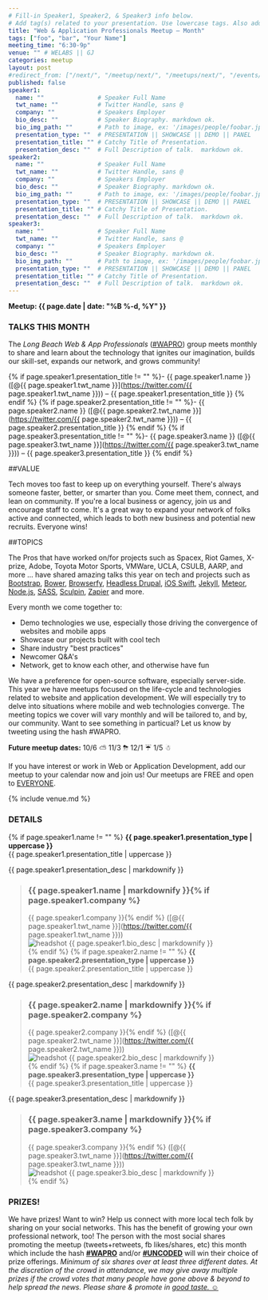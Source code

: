 ```yaml
---
# Fill-in Speaker1, Speaker2, & Speaker3 info below.
# Add tag(s) related to your presentation. Use lowercase tags. Also add "Your Name" as a tag.
title: "Web & Application Professionals Meetup – Month"
tags: ["foo", "bar", "Your Name"]
meeting_time: "6:30-9p"
venue: "" # WELABS || GJ
categories: meetup
layout: post
#redirect_from: ["/next/", "/meetup/next/", "/meetups/next/", "/events/next/"] # IMPORTANT: Remove redirect from last meetup
published: false
speaker1:
  name: ""               # Speaker Full Name
  twt_name: ""           # Twitter Handle, sans @
  company: ""            # Speakers Employer
  bio_desc: ""           # Speaker Biography. markdown ok.
  bio_img_path: ""       # Path to image, ex: '/images/people/foobar.jpg'
  presentation_type: ""  # PRESENTATION || SHOWCASE || DEMO || PANEL
  presentation_title: "" # Catchy Title of Presentation.
  presentation_desc: ""  # Full Description of talk.  markdown ok.
speaker2:
  name: ""               # Speaker Full Name
  twt_name: ""           # Twitter Handle, sans @
  company: ""            # Speakers Employer
  bio_desc: ""           # Speaker Biography. markdown ok.
  bio_img_path: ""       # Path to image, ex: '/images/people/foobar.jpg'
  presentation_type: ""  # PRESENTATION || SHOWCASE || DEMO || PANEL
  presentation_title: "" # Catchy Title of Presentation.
  presentation_desc: ""  # Full Description of talk.  markdown ok.
speaker3:
  name: ""               # Speaker Full Name
  twt_name: ""           # Twitter Handle, sans @
  company: ""            # Speakers Employer
  bio_desc: ""           # Speaker Biography. markdown ok.
  bio_img_path: ""       # Path to image, ex: '/images/people/foobar.jpg'
  presentation_type: ""  # PRESENTATION || SHOWCASE || DEMO || PANEL
  presentation_title: "" # Catchy Title of Presentation.
  presentation_desc: ""  # Full Description of talk.  markdown ok.
---
```


**Meetup: {{ page.date | date: "%B %-d, %Y" }}**  

### TALKS THIS MONTH  
The _Long Beach Web & App Professionals_ ([#WAPRO](https://twitter.com/intent/tweet?text=I%27m%20excited%20for%20the%20%23WAPRO%20meetup%20this%20month!%20meetup.com%2Funcoded%2Fevents%2F%20%40uncodedlb%20%23uncoded)) group meets monthly to share and learn about the technology that ignites our imagination, builds our skill-set, expands our network, and grows community!

{% if page.speaker1.presentation_title != ""  %}- {{ page.speaker1.name }} ([@{{ page.speaker1.twt_name }}](https://twitter.com/{{ page.speaker1.twt_name }})) – {{ page.speaker1.presentation_title }}  {% endif %}
{% if page.speaker2.presentation_title != ""  %}- {{ page.speaker2.name }} ([@{{ page.speaker2.twt_name }}](https://twitter.com/{{ page.speaker2.twt_name }})) – {{ page.speaker2.presentation_title }}  {% endif %}
{% if page.speaker3.presentation_title != ""  %}- {{ page.speaker3.name }} ([@{{ page.speaker3.twt_name }}](https://twitter.com/{{ page.speaker3.twt_name }})) – {{ page.speaker3.presentation_title }}  {% endif %}



##VALUE

Tech moves too fast to keep up on everything yourself.  There's always someone faster, better, or smarter than you.  Come meet them, connect, and lean on community.  If you're a local business or agency, join us and encourage staff to come.  It's a great way to expand your network of folks active and connected, which leads to both new business and potential new recruits.  Everyone wins!


##TOPICS

The Pros that have worked on/for projects such as Spacex, Riot Games, X-prize, Adobe, Toyota Motor Sports, VMWare, UCLA, CSULB, AARP, and more ... have shared amazing talks this year on tech and projects such as [Bootstrap](http://getbootstrap.com/), [Bower](http://bower.io), [Browserfy](http://browserify.org/), [Headless Drupal](https://github.com/davidhwang/horseman), [iOS Swift](https://developer.apple.com/swift/), [Jekyll](http://jekyllrb.com), [Meteor](https://www.meteor.com/), [Node.js](http://iojs.org), [SASS](http://sass-lang.com/), [Sculpin](http://sculpin.io), [Zapier](http://zapier.com) and more.

Every month we come together to:

* Demo technologies we use, especially those driving the convergence of websites and mobile apps
* Showcase our projects built with cool tech
* Share industry "best practices"
* Newcomer Q&A's
* Network, get to know each other, and otherwise have fun

We have a preference for open-source software, especially server-side.  This year we have meetups focused on the life-cycle and technologies related to website and application development.  We will especially try to delve into situations where mobile and web technologies converge.  The meeting topics we cover will vary monthly and will be tailored to, and by, our community.  Want to see something in particual?  Let us know by tweeting using the hash #WAPRO.  

**Future meetup dates:**  10/6  ⛅  11/3  ⛈  12/1  ☔  1/5  ☃

If you have interest or work in Web or Application Development, add our meetup to your calendar now and join us! Our meetups are FREE and open to [EVERYONE](https://github.com/uncodedlb/uncoded-policies).


{% include venue.md %}


### DETAILS  
{% if page.speaker1.name != "" %}
**{{ page.speaker1.presentation_type | uppercase }}**  
{{ page.speaker1.presentation_title | uppercase }}  

{{ page.speaker1.presentation_desc | markdownify }}  

> ### {{ page.speaker1.name | markdownify }}{% if page.speaker1.company %}
> {{ page.speaker1.company }}{% endif %}  ([@{{ page.speaker1.twt_name }}](https://twitter.com/{{ page.speaker1.twt_name }}))  
> <img src="{{ site.baseurl }}{{ page.speaker1.bio_img_path }}" alt="headshot" class="headshot">
> {{ page.speaker1.bio_desc | markdownify }}  
{% endif %}
{% if page.speaker2.name != ""  %}
**{{ page.speaker2.presentation_type | uppercase }}**  
{{ page.speaker2.presentation_title | uppercase }}

{{ page.speaker2.presentation_desc | markdownify }}  

> ### {{ page.speaker2.name | markdownify }}{% if page.speaker2.company %}
> {{ page.speaker2.company }}{% endif %}  ([@{{ page.speaker2.twt_name }}](https://twitter.com/{{ page.speaker2.twt_name }}))  
> <img src="{{ site.baseurl }}{{ page.speaker2.bio_img_path }}" alt="headshot" class="headshot">
> {{ page.speaker2.bio_desc | markdownify }}  
{% endif %}
{% if page.speaker3.name != ""  %}
**{{ page.speaker3.presentation_type | uppercase }}**  
{{ page.speaker3.presentation_title | uppercase }}

{{ page.speaker3.presentation_desc | markdownify }}  

> ### {{ page.speaker3.name | markdownify }}{% if page.speaker3.company %}
> {{ page.speaker3.company }}{% endif %}  ([@{{ page.speaker3.twt_name }}](https://twitter.com/{{ page.speaker3.twt_name }}))  
> <img src="{{ site.baseurl }}{{ page.speaker3.bio_img_path }}" alt="headshot" class="headshot">
> {{ page.speaker3.bio_desc | markdownify }}  
{% endif %}



### PRIZES!  

We have prizes!  Want to win?  Help us connect with more local tech folk by sharing on your social networks.  This has the benefit of growing your own professional network, too! The person with the most social shares promoting the meetup (tweets+retweets, fb likes/shares, etc) this month which include the hash [**#WAPRO**](https://twitter.com/intent/tweet?text=I%27m%20excited%20for%20the%20%23WAPRO%20meetup%20this%20month!%20meetup.com%2Funcoded%2Fevents%2F%20%40uncodedlb%20%23uncoded) and/or **[#UNCODED](https://twitter.com/intent/tweet?text=I%27m%20excited%20for%20the%20%23WAPRO%20meetup%20this%20month!%20meetup.com%2Funcoded%2Fevents%2F%20%40uncodedlb%20%23uncoded)** will win their choice of prize offerings.  *Minimum of six shares over at least three different dates.  At the discretion of the crowd in attendance, we may give away multiple prizes if the crowd votes that many people have gone above & beyond to help spread the news.  Please share & promote in [good taste. ☺](https://github.com/uncodedlb/uncoded-policies)*
